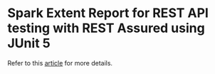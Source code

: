 # Spark Extent Report for REST API testing with REST Assured using JUnit 5

Refer to this [article](https://ghchirp.tech/3791/) for more details.
